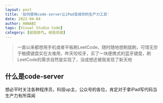 ```yaml
---
layout: post
title: '如何使用code-server让iPad变成你的生产力工具'
date: 2022-04-04
author: HANABI
tags: [Visual Studio Code]
category: [经验技巧, 经验总结]
---
```


> 一直以来都想用手机或者平板刷LeetCode，随时随地想刷就刷，可惜无奈于触摸键盘实在太难用，昨天咬咬牙，买了一块便携式的蓝牙键盘，刷LeetCode的需求自然是实现了，没成想还被我发现了新天地

## 什么是code-server

想必平时关注各种程序员，科技up主，公众号的各位，肯定对于拿iPad写代码当生产力有所耳闻